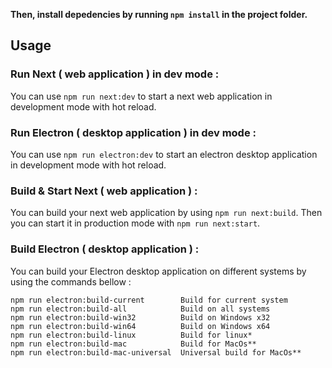 
**Then, install depedencies by running `npm install` in the project folder.**
## Usage
### Run Next ( web application ) in dev mode :
You can use `npm run next:dev` to start a next web application in development mode with hot reload.
### Run Electron ( desktop application ) in dev mode :
You can use `npm run electron:dev` to start an electron desktop application in development mode with hot reload.
### Build & Start Next ( web application ) :
You can build your next web application by using `npm run next:build`. Then you can start it in production mode with `npm run next:start`.
### Build Electron ( desktop application ) :
You can build your Electron desktop application on different systems by using the commands bellow :
```
npm run electron:build-current        Build for current system
npm run electron:build-all            Build on all systems
npm run electron:build-win32          Build on Windows x32
npm run electron:build-win64          Build on Windows x64
npm run electron:build-linux          Build for linux*
npm run electron:build-mac            Build for MacOs**
npm run electron:build-mac-universal  Universal build for MacOs**
```
